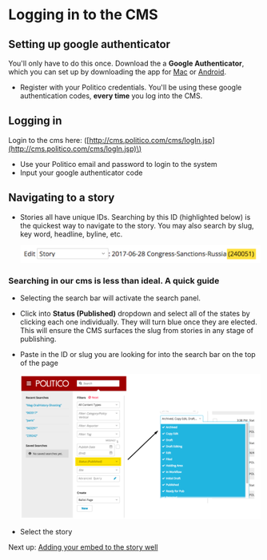 # Logging in to the CMS

## Setting up google authenticator

You'll only have to do this once. Download the a **Google Authenticator**, which you can set up by downloading the app for [Mac](https://itunes.apple.com/us/app/google-authenticator/id388497605?mt=8) or [Android](http://cms.politico.com/cms/logIn.jsp).

* Register with your Politico credentials. You'll be using these google authentication codes, **every time** you log into the CMS.

## Logging in

Login to the cms here: \([http://cms.politico.com/cms/logIn.jsp](http://cms.politico.com/cms/logIn.jsp)\)

* Use your Politico email and password to login to the system
* Input your google authenticator code

## Navigating to a story

* Stories all have unique IDs. Searching by this ID \(highlighted below\) is the quickest way to navigate to the story. You may also search by slug, key word, headline, byline, etc. 

  ![](../../.gitbook/assets/screen-shot-2017-06-28-at-3.38.57-pm.png)

### Searching in our cms is less than ideal. A quick guide

* Selecting the search bar will activate the search panel. 
* Click into **Status \(Published\)** dropdown and select all of the states by clicking each one individually. They will turn blue once they are elected. This will ensure the CMS surfaces the slug from stories in any stage of publishing.
* Paste in the ID or slug you are looking for into the search bar on the top of the page

  ![](../../.gitbook/assets/screen-shot-2017-06-28-at-3.48.06-pm.png)

* Select the story 

Next up: [Adding your embed to the story well](plugging-your-embed-into-the-cms.md)

